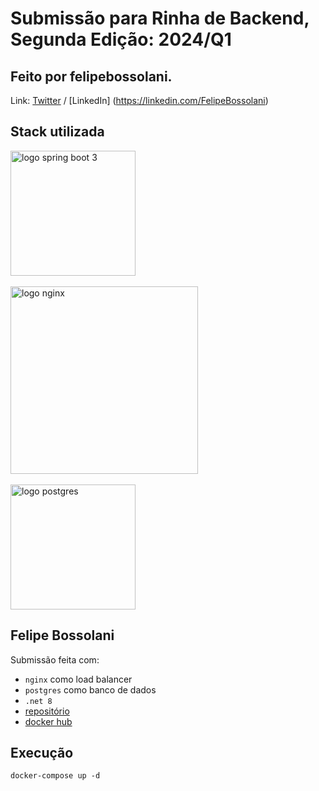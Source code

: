 # Submissão para Rinha de Backend, Segunda Edição: 2024/Q1

## Feito por felipebossolani. 
Link: [Twitter](https://twitter.com/FelipeBossolani) / [LinkedIn] (https://linkedin.com/FelipeBossolani)

## Stack utilizada

<img src="https://upload.wikimedia.org/wikipedia/commons/thumb/7/7d/Microsoft_.NET_logo.svg/225px-Microsoft_.NET_logo.svg.png" alt="logo spring boot 3" width="200" height="auto">
<br />
<br />
<img src="https://upload.wikimedia.org/wikipedia/commons/c/c5/Nginx_logo.svg" alt="logo nginx" width="300" height="auto">
<br />
<br />
<img src="https://upload.wikimedia.org/wikipedia/commons/thumb/2/29/Postgresql_elephant.svg/640px-Postgresql_elephant.svg.png" alt="logo postgres" width="200" height="auto">
<br/>


## Felipe Bossolani
Submissão feita com:
- `nginx` como load balancer
- `postgres` como banco de dados
- `.net 8`
- [repositório](https://github.com/felipebossolani/rinha-de-backend-2024-q01-dotnet)
- [docker hub](https://hub.docker.com/r/felipebossolani/rinha-de-backend-2024-q01-dotnet)

## Execução

`docker-compose up -d`